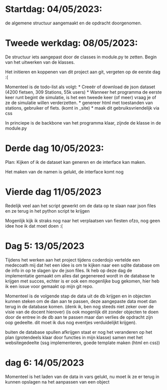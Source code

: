 # Startdag: 04/05/2023:
de algemene structuur aangemaakt en de opdracht doorgenomen.

# Tweede werkdag: 08/05/2023:

De structuur iets aangepast door de classes in module.py te zetten. Begin van het uitwerken van de klasses. 

Het initieren en koppenen van dit project aan git, vergeten op de eerste dag :( 

Momenteel is de todo-list als volgt:
    * Creeër of download de json dataset (4200 fietsen, 309 Stations, 55k users)
    * Wanneer het programma de eerste keer runt begint de simulatie, is het een tweede keer (of meer) vraag je of ze de simulatie willen verderzetten.
    * genereer html met toestanden van stations, gebruiker of fiets. (komt in _site)
    * maak dit gebruiksvriendelijk via css

In princiepe is de backbone van het programma klaar, zijnde de klasse in de module.py

# Derde dag 10/05/2023:

Plan: Kijken of ik de dataset kan generen en de interface kan maken.

Het maken van de namen is gelukt, de interface komt nog

# Vierde dag 11/05/2023

Redelijk veel aan het script gewerkt om de data op te slaan naar json files en ze terug in het python script te krijgen

Mogenlijk kijk ik straks nog naar het verplaatsen van fiesten ofzo, nog geen idee hoe ik dat moet doen :(

# Dag 5: 13/05/2023

Tijdens het werken aan het project tijdens coderdojo vertelde een medecoath mij dat het een idee is om te kijken naar een sqlite database om de info in op te slagen ipv de json files. Ik heb op deze dag de implementatie gemaakt om alles dat gegenereed wordt in de database te krijgen met succes, echter is er ook een mogenlijke bug gekomen, hier heb ik een issue voor gemaakt op mijn git repo. 

Momenteel is de volgende stap de data uit de db krijgen en in objecten kunnen steken om de dan aan te passen, deze aangepaste data moet dan terug in de database komen. (denk ik, ben nog steeds niet zeker over de visie van de docent hierover) (is ook mogenlijk dit zonder objecten te doen door de entree in de db aan te passen maar dan verlies de opdracht zijn oop gedeelte. dit moet ik dus nog eventjes verduidelijkt krijgen).

buiten de database spullen afkrijgen staat er nog het veranderen op het plan (grotendeels klaar door functies in mijn klasse) samen met het websitegedeelte (ssg implementeren, goede template maken (html en css))

# dag 6: 14/05/2023

Momenteel is het laden van de data in vars gelukt, nu moet ik ze er terug in kunnen opslagen na het aanpassen van een object

